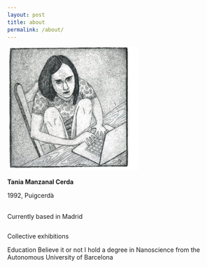 ```yaml
---
layout: post
title: about
permalink: /about/
---
```

<div class="row">

<div class="column">
<img src="/images/selfportrait.jpg" alt="drawing" width="300">

</div>
 <div class="column">


 <b>Tania Manzanal Cerda</b> <br>

 1992, Puigcerdà <br><br>

 Currently based in Madrid <br>
 </div>
  </div>

Collective exhibitions

Education
Believe it or not I hold a degree in Nanoscience from the Autonomous University of Barcelona
